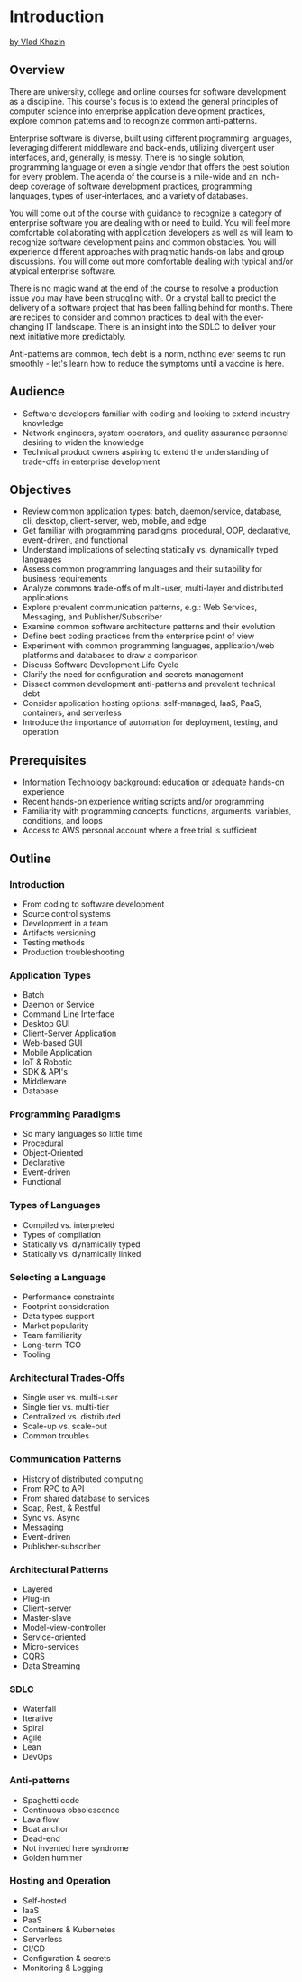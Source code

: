 # Introduction

 [by Vlad Khazin](https://www.linkedin.com/in/vkhazin)
 
## Overview

There are university, college and online courses for software development as a discipline.
This course's focus is to extend the general principles of computer science into enterprise application development practices, explore common patterns and to recognize common anti-patterns.

Enterprise software is diverse, built using different programming languages, leveraging different middleware and back-ends, utilizing divergent user interfaces, and, generally, is messy.
There is no single solution, programming language or even a single vendor that offers the best solution for every problem.
The agenda of the course is a mile-wide and an inch-deep coverage of software development practices, programming languages, types of user-interfaces, and a variety of databases.

You will come out of the course with guidance to recognize a category of enterprise software you are dealing with or need to build.
You will feel more comfortable collaborating with application developers as well as will learn to recognize software development pains and common obstacles.
You will experience different approaches with pragmatic hands-on labs and group discussions.
You will come out more comfortable dealing with typical and/or atypical enterprise software.

There is no magic wand at the end of the course to resolve a production issue you may have been struggling with. 
Or a crystal ball to predict the delivery of a software project that has been falling behind for months.
There are recipes to consider and common practices to deal with the ever-changing IT landscape.
There is an insight into the SDLC to deliver your next initiative more predictably.

Anti-patterns are common, tech debt is a norm, nothing ever seems to run smoothly - let's learn how to reduce the symptoms until a vaccine is here.


## Audience

* Software developers familiar with coding and looking to extend industry knowledge 
* Network engineers, system operators, and quality assurance personnel desiring to widen the knowledge
* Technical product owners aspiring to extend the understanding of trade-offs in enterprise development

## Objectives

* Review common application types: batch, daemon/service, database, cli, desktop, client-server, web, mobile, and edge
* Get familiar with programming paradigms: procedural, OOP, declarative, event-driven, and functional
* Understand implications of selecting statically vs. dynamically typed languages
* Assess common programming languages and their suitability for business requirements
* Analyze commons trade-offs of multi-user, multi-layer and distributed applications
* Explore prevalent communication patterns, e.g.: Web Services, Messaging, and Publisher/Subscriber
* Examine common software architecture patterns and their evolution
* Define best coding practices from the enterprise point of view
* Experiment with common programming languages, application/web platforms and databases to draw a comparison
* Discuss Software Development Life Cycle
* Clarify the need for configuration and secrets management
* Dissect common development anti-patterns and prevalent technical debt
* Consider application hosting options: self-managed, IaaS, PaaS, containers, and serverless
* Introduce the importance of automation for deployment, testing, and operation

## Prerequisites

* Information Technology background: education or adequate hands-on experience
* Recent hands-on experience writing scripts and/or programming
* Familiarity with programming concepts: functions, arguments, variables, conditions, and loops 
* Access to AWS personal account where a free trial is sufficient

## Outline

### Introduction

* From coding to software development
* Source control systems
* Development in a team
* Artifacts versioning
* Testing methods
* Production troubleshooting

### Application Types

* Batch
* Daemon or Service
* Command Line Interface
* Desktop GUI
* Client-Server Application
* Web-based GUI
* Mobile Application
* IoT & Robotic 
* SDK & API's
* Middleware
* Database

### Programming Paradigms

* So many languages so little time
* Procedural
* Object-Oriented
* Declarative
* Event-driven
* Functional

### Types of Languages

* Compiled vs. interpreted
* Types of compilation
* Statically vs. dynamically typed
* Statically vs. dynamically linked

### Selecting a Language

* Performance constraints
* Footprint consideration
* Data types support
* Market popularity
* Team familiarity
* Long-term TCO
* Tooling

### Architectural Trades-Offs

* Single user vs. multi-user
* Single tier vs. multi-tier
* Centralized vs. distributed
* Scale-up vs. scale-out
* Common troubles 

### Communication Patterns

* History of distributed computing
* From RPC to API
* From shared database to services
* Soap, Rest, & Restful
* Sync vs. Async
* Messaging
* Event-driven
* Publisher-subscriber

### Architectural Patterns

* Layered
* Plug-in
* Client-server
* Master-slave
* Model-view-controller
* Service-oriented 
* Micro-services
* CQRS
* Data Streaming

### SDLC

* Waterfall
* Iterative
* Spiral
* Agile
* Lean
* DevOps

### Anti-patterns

* Spaghetti code
* Continuous obsolescence
* Lava flow
* Boat anchor
* Dead-end
* Not invented here syndrome
* Golden hummer

### Hosting and Operation

* Self-hosted
* IaaS
* PaaS
* Containers & Kubernetes
* Serverless
* CI/CD
* Configuration & secrets
* Monitoring & Logging
